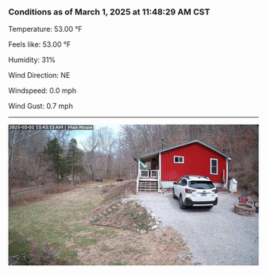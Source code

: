 ### Conditions as of March 1, 2025 at 11:48:29 AM CST 

Temperature: 53.00 &deg;F

Feels like: 53.00 &deg;F

Humidity: 31%

Wind Direction: NE

Windspeed: 0.0 mph

Wind Gust: 0.7 mph

---

<img src="./images/latest.jpeg"/>


